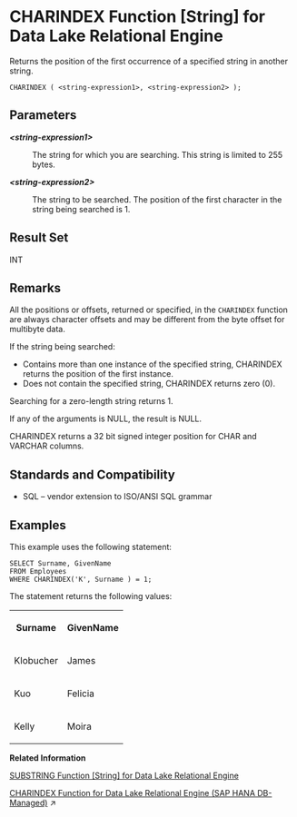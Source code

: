 <!-- loioa53cde2984f210158cbd968731b1879c -->

# CHARINDEX Function \[String\] for Data Lake Relational Engine

Returns the position of the first occurrence of a specified string in another string.



```
CHARINDEX ( <string-expression1>, <string-expression2> );
```



<a name="loioa53cde2984f210158cbd968731b1879c__CHARINDEX_parm1"/>

## Parameters


<dl>
<dt><b>

*<string-expression1\>*

</b></dt>
<dd>

The string for which you are searching. This string is limited to 255 bytes.



</dd><dt><b>

*<string-expression2\>*

</b></dt>
<dd>

The string to be searched. The position of the first character in the string being searched is 1.



</dd>
</dl>



<a name="loioa53cde2984f210158cbd968731b1879c__CHARINDEX_returns1"/>

## Result Set

INT



<a name="loioa53cde2984f210158cbd968731b1879c__CHARINDEX_remarks1"/>

## Remarks

All the positions or offsets, returned or specified, in the `CHARINDEX` function are always character offsets and may be different from the byte offset for multibyte data.

If the string being searched:

-   Contains more than one instance of the specified string, CHARINDEX returns the position of the first instance.
-   Does not contain the specified string, CHARINDEX returns zero \(0\).

Searching for a zero-length string returns 1.

If any of the arguments is NULL, the result is NULL.

CHARINDEX returns a 32 bit signed integer position for CHAR and VARCHAR columns.



<a name="loioa53cde2984f210158cbd968731b1879c__CHARINDEX_stamdards1"/>

## Standards and Compatibility

-   SQL – vendor extension to ISO/ANSI SQL grammar



<a name="loioa53cde2984f210158cbd968731b1879c__CHARINDEX_example1"/>

## Examples

This example uses the following statement:

```
SELECT Surname, GivenName
FROM Employees
WHERE CHARINDEX('K', Surname ) = 1;
```

The statement returns the following values:


<table>
<tr>
<th valign="top" rowspan="1">

Surname

</th>
<th valign="top" rowspan="1">

GivenName

</th>
</tr>
<tr>
<td valign="top" rowspan="1">

Klobucher

</td>
<td valign="top" rowspan="1">

James

</td>
</tr>
<tr>
<td valign="top" rowspan="1">

Kuo

</td>
<td valign="top" rowspan="1">

Felicia

</td>
</tr>
<tr>
<td valign="top" rowspan="1">

Kelly

</td>
<td valign="top" rowspan="1">

Moira

</td>
</tr>
</table>

**Related Information**  


[SUBSTRING Function \[String\] for Data Lake Relational Engine](substring-function-string-for-data-lake-relational-engine-a58787e.md "Returns a substring of a string.")

[CHARINDEX Function for Data Lake Relational Engine (SAP HANA DB-Managed)](https://help.sap.com/viewer/a898e08b84f21015969fa437e89860c8/2024_3_QRC/en-US/ae499513aa0346978ca7d3c6f34656da.html "Returns the position of the first occurrence of a specified string in another string.") :arrow_upper_right:

